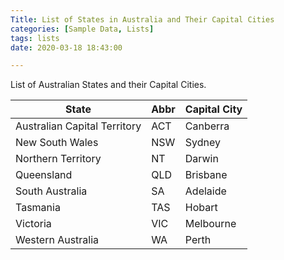 ```yaml
---
Title: List of States in Australia and Their Capital Cities
categories: [Sample Data, Lists]
tags: lists
date: 2020-03-18 18:43:00

---
```



List of Australian States and their Capital Cities.  


| State                        | Abbr | Capital City |
|------------------------------|------|--------------|
| Australian Capital Territory | ACT  | Canberra     |
| New South Wales              | NSW  | Sydney       |
| Northern Territory           | NT   | Darwin       |
| Queensland                   | QLD  | Brisbane     |
| South Australia              | SA   | Adelaide     |
| Tasmania                     | TAS  | Hobart       |
| Victoria                     | VIC  | Melbourne    |
| Western Australia            | WA   | Perth        |
